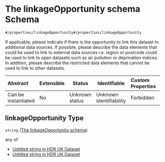 # The linkageOpportunity schema Schema

```txt
#/properties/linkageOpportunity#/properties/linkageOpportunity
```

If applicable, please indicate if there is the opportunity to link this dataset to additional data sources. If possible, please describe the data elements that could be used to link to external data sources i.e. region or postcode could be used to link to open datasets such as air pollution or deprivation indices. In addition, please describe the restricted data elements that cannot be used to link to other datasets.


| Abstract            | Extensible | Status         | Identifiable            | Custom Properties | Additional Properties | Access Restrictions | Defined In                                                                                         |
| :------------------ | ---------- | -------------- | ----------------------- | :---------------- | --------------------- | ------------------- | -------------------------------------------------------------------------------------------------- |
| Can be instantiated | No         | Unknown status | Unknown identifiability | Forbidden         | Allowed               | none                | [dataset.schema.json\*](../../../schema/dataset/latest/dataset.schema.json "open original schema") |

## linkageOpportunity Type

`string` ([The linkageOpportunity schema](dataset-properties-the-linkageopportunity-schema.md))

any of

-   [Untitled string in HDR UK Dataset](dataset-properties-the-linkageopportunity-schema-anyof-0.md "check type definition")
-   [Untitled string in HDR UK Dataset](dataset-properties-the-linkageopportunity-schema-anyof-1.md "check type definition")
